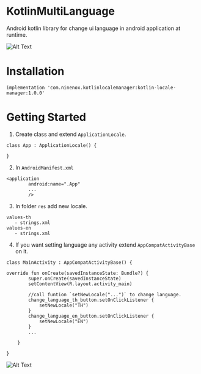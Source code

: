 

# KotlinMultiLanguage
Android kotlin library for change ui language in android application at runtime.

![Alt Text](https://media.giphy.com/media/VEcDJtSPLjQ6X3NRbs/giphy.gif)


# Installation

```
implementation 'com.ninenox.kotlinlocalemanager:kotlin-locale-manager:1.0.0'
```

# Getting Started

1. Create class and extend `ApplicationLocale`.

```
class App : ApplicationLocale() {

}
```

2. In `AndroidManifest.xml`
```
<application
        android:name=".App"
        ...
        />
```

3. In folder `res` add new locale.

```
values-th
   - strings.xml
values-en
   - strings.xml
```

4. If you want setting language any activity extend `AppCompatActivityBase` on it.

```
class MainActivity : AppCompatActivityBase() {

override fun onCreate(savedInstanceState: Bundle?) {
        super.onCreate(savedInstanceState)
        setContentView(R.layout.activity_main)
        
        //call funtion `setNewLocale("...")` to change language.
        change_language_th_button.setOnClickListener {
            setNewLocale("TH")
        }
        change_language_en_button.setOnClickListener {
            setNewLocale("EN")
        }
        ...
        
    }
    
}
```

        


![Alt Text](https://media.giphy.com/media/vFKqnCdLPNOKc/giphy.gif)

